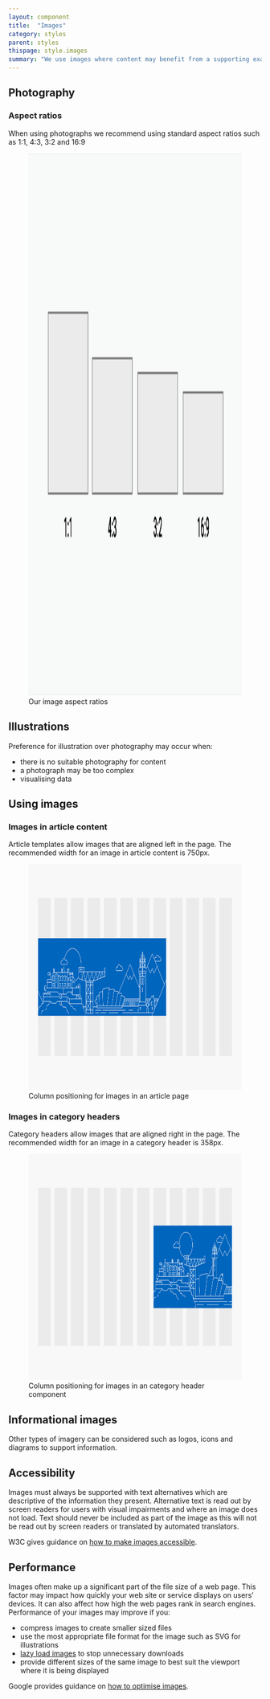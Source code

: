 ```yaml
---
layout: component
title:  "Images"
category: styles
parent: styles
thispage: style.images
summary: "We use images where content may benefit from a supporting example to clarify information."
---
```


## Photography

### Aspect ratios

When using photographs we recommend using standard aspect ratios such as 1:1, 4:3, 3:2 and 16:9

<figure class="example__content">
<img alt="Box shapes representing the four recommended image aspect ratios" src="/assets/images/ratios-image.png" width="1920" height="1080">
<figcaption>Our image aspect ratios</figcaption>
</figure>

## Illustrations

Preference for illustration over photography may occur when:

* there is no suitable photography for content
* a photograph may be too complex
* visualising data

## Using images

### Images in article content

Article templates allow images that are aligned left in the page. The recommended width for an image in article content is 750px.

<figure class="example__content">
<img alt="An image spans over eight columns on the page layout and is left-aligned." src="/assets/images/article-image.svg" loading="lazy" width="801" height="450">
<figcaption>Column positioning for images in an article page</figcaption>
</figure>

### Images in category headers

Category headers allow images that are aligned right in the page. The recommended width for an image in a category header is 358px.

<figure class="example__content">
<img alt="An image spans over four columns on the category header and is right-aligned." src="/assets/images/category-image.svg" loading="lazy" width="801" height="450">
<figcaption>Column positioning for images in an category header component</figcaption>
</figure>

## Informational images

Other types of imagery can be considered such as logos, icons and diagrams to support information.

## Accessibility

Images must always be supported with text alternatives which are descriptive of the information they present. Alternative text is read out by screen readers for users with visual impairments and where an image does not load. Text should never be included as part of the image as this will not be read out by screen readers or translated by automated translators.

W3C gives guidance on [how to make images accessible](https://www.w3.org/WAI/tutorials/images/).

## Performance

Images often make up a significant part of the file size of a web page. This factor may impact how quickly your web site or service displays on users’ devices. It can also affect how high the web pages rank in search engines. Performance of your images may improve if you:

- compress images to create smaller sized files
- use the most appropriate file format for the image such as SVG for illustrations
- [lazy load images](https://web.dev/browser-level-image-lazy-loading/) to stop unnecessary downloads
- provide different sizes of the same image to best suit the viewport where it is being displayed

Google provides guidance on [how to optimise images](https://web.dev/uses-optimized-images/).